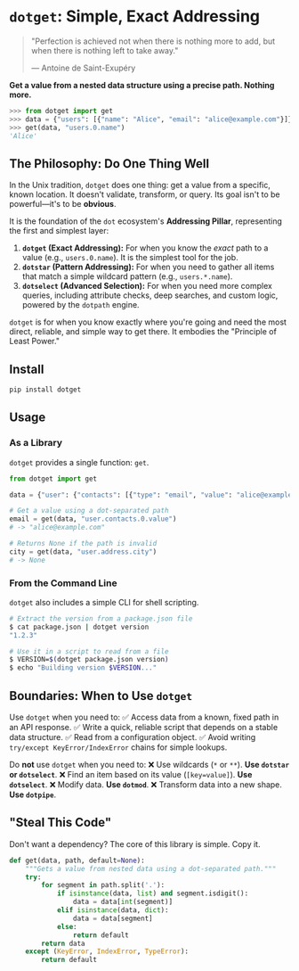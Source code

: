 # `dotget`: Simple, Exact Addressing

> "Perfection is achieved not when there is nothing more to add, but when there is nothing left to take away."
>
> — Antoine de Saint-Exupéry

**Get a value from a nested data structure using a precise path. Nothing more.**

```python
>>> from dotget import get
>>> data = {"users": [{"name": "Alice", "email": "alice@example.com"}]}
>>> get(data, "users.0.name")
'Alice'
```

## The Philosophy: Do One Thing Well

In the Unix tradition, `dotget` does one thing: get a value from a specific, known location. It doesn't validate, transform, or query. Its goal isn't to be powerful—it's to be **obvious**.

It is the foundation of the `dot` ecosystem's **Addressing Pillar**, representing the first and simplest layer:

1.  **`dotget` (Exact Addressing):** For when you know the *exact* path to a value (e.g., `users.0.name`). It is the simplest tool for the job.
2.  **`dotstar` (Pattern Addressing):** For when you need to gather all items that match a simple wildcard pattern (e.g., `users.*.name`).
3.  **`dotselect` (Advanced Selection):** For when you need more complex queries, including attribute checks, deep searches, and custom logic, powered by the `dotpath` engine.

`dotget` is for when you know exactly where you're going and need the most direct, reliable, and simple way to get there. It embodies the "Principle of Least Power."

## Install

```bash
pip install dotget
```

## Usage

### As a Library

`dotget` provides a single function: `get`.

```python
from dotget import get

data = {"user": {"contacts": [{"type": "email", "value": "alice@example.com"}]}}

# Get a value using a dot-separated path
email = get(data, "user.contacts.0.value")
# -> "alice@example.com"

# Returns None if the path is invalid
city = get(data, "user.address.city")
# -> None
```

### From the Command Line

`dotget` also includes a simple CLI for shell scripting.

```sh
# Extract the version from a package.json file
$ cat package.json | dotget version
"1.2.3"

# Use it in a script to read from a file
$ VERSION=$(dotget package.json version)
$ echo "Building version $VERSION..."
```

## Boundaries: When to Use `dotget`

Use `dotget` when you need to:
✅ Access data from a known, fixed path in an API response.
✅ Write a quick, reliable script that depends on a stable data structure.
✅ Read from a configuration object.
✅ Avoid writing `try/except KeyError/IndexError` chains for simple lookups.

Do **not** use `dotget` when you need to:
❌ Use wildcards (`*` or `**`). **Use `dotstar` or `dotselect`**.
❌ Find an item based on its value (`[key=value]`). **Use `dotselect`**.
❌ Modify data. **Use `dotmod`**.
❌ Transform data into a new shape. **Use `dotpipe`**.

## "Steal This Code"

Don't want a dependency? The core of this library is simple. Copy it.

```python
def get(data, path, default=None):
    """Gets a value from nested data using a dot-separated path."""
    try:
        for segment in path.split('.'):
            if isinstance(data, list) and segment.isdigit():
                data = data[int(segment)]
            elif isinstance(data, dict):
                data = data[segment]
            else:
                return default
        return data
    except (KeyError, IndexError, TypeError):
        return default
```

